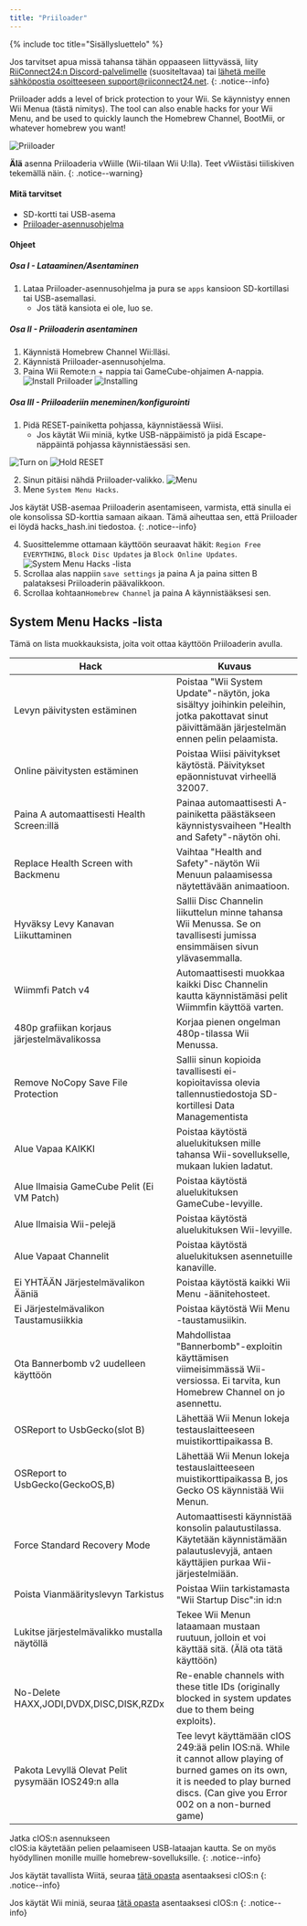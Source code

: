 ```yaml
---
title: "Priiloader"
---
```


{% include toc title="Sisällysluettelo" %}

Jos tarvitset apua missä tahansa tähän oppaaseen liittyvässä, liity [RiiConnect24:n Discord-palvelimelle](https://discord.gg/rc24) (suositeltavaa) tai [ lähetä meille sähköpostia osoitteeseen support@riiconnect24.net](mailto:support@riiconnect24.net).
{: .notice--info}

Priiloader adds a level of brick protection to your Wii. Se käynnistyy ennen Wii Menua (tästä nimitys). The tool can also enable hacks for your Wii Menu, and be used to quickly launch the Homebrew Channel, BootMii, or whatever homebrew you want!

![Priiloader](/images/priiloader.jpg)

**Älä** asenna Priiloaderia vWiille (Wii-tilaan Wii U:lla). Teet vWiistäsi tiiliskiven tekemällä näin.
{: .notice--warning}

#### Mitä tarvitset
* SD-kortti tai USB-asema
* [Priiloader-asennusohjelma](/assets/files/Priiloader_v0_9_1.zip)

#### Ohjeet
##### Osa I - Lataaminen/Asentaminen

1. Lataa Priiloader-asennusohjelma ja pura se `apps` kansioon SD-kortillasi tai USB-asemallasi.
    * Jos tätä kansiota ei ole, luo se.

##### Osa II - Priiloaderin asentaminen

1. Käynnistä Homebrew Channel Wii:lläsi.
2. Käynnistä Priiloader-asennusohjelma.
3. Paina Wii Remote:n + nappia tai GameCube-ohjaimen A-nappia. ![Install Priiloader](/images/Priiloader/installer.png) ![Installing](/images/Priiloader/installing.png)

##### Osa III - Priiloaderiin meneminen/konfigurointi

1. Pidä RESET-painiketta pohjassa, käynnistäessä Wiisi.
    * Jos käytät Wii miniä, kytke USB-näppäimistö ja pidä Escape-näppäintä pohjassa käynnistäessäsi sen.

![Turn on](/images/Priiloader/on.jpg) ![Hold RESET](/images/Priiloader/reset.jpg)

2. Sinun pitäisi nähdä Priiloader-valikko. ![Menu](/images/Priiloader/mainmenu.png)
3. Mene `System Menu Hacks`.

Jos käytät USB-asemaa Priiloaderin asentamiseen, varmista, että sinulla ei ole konsolissa SD-korttia samaan aikaan. Tämä aiheuttaa sen, että Priiloader ei löydä hacks_hash.ini tiedostoa.
{: .notice--info}

4. Suosittelemme ottamaan käyttöön seuraavat häkit: `Region Free EVERYTHING`, `Block Disc Updates` ja `Block Online Updates`. ![System Menu Hacks -lista](/images/Priiloader/hacks.png)
1. Scrollaa alas nappiin `save settings` ja paina A ja paina sitten B palataksesi Priiloaderin päävalikkoon.
1. Scrollaa kohtaan`Homebrew Channel` ja paina A käynnistääksesi sen.

## System Menu Hacks -lista

Tämä on lista muokkauksista, joita voit ottaa käyttöön Priiloaderin avulla.

| Hack                                               | Kuvaus                                                                                                                                                                                    |
| -------------------------------------------------- | ----------------------------------------------------------------------------------------------------------------------------------------------------------------------------------------- |
| Levyn päivitysten estäminen                        | Poistaa "Wii System Update"-näytön, joka sisältyy joihinkin peleihin, jotka pakottavat sinut päivittämään järjestelmän ennen pelin pelaamista.                                            |
| Online päivitysten estäminen                       | Poistaa Wiisi päivitykset käytöstä. Päivitykset epäonnistuvat virheellä 32007.                                                                                                            |
| Paina A automaattisesti Health Screen:illä         | Painaa automaattisesti A-painiketta päästäkseen käynnistysvaiheen "Health and Safety"-näytön ohi.                                                                                         |
| Replace Health Screen with Backmenu                | Vaihtaa "Health and Safety"-näytön Wii Menuun palaamisessa näytettävään animaatioon.                                                                                                      |
| Hyväksy Levy Kanavan Liikuttaminen                 | Sallii Disc Channelin liikuttelun minne tahansa Wii Menussa. Se on tavallisesti jumissa ensimmäisen sivun ylävasemmalla.                                                                  |
| Wiimmfi Patch v4                                   | Automaattisesti muokkaa kaikki Disc Channelin kautta käynnistämäsi pelit Wiimmfin käyttöä varten.                                                                                         |
| 480p grafiikan korjaus järjestelmävalikossa        | Korjaa pienen ongelman 480p-tilassa Wii Menussa.                                                                                                                                          |
| Remove NoCopy Save File Protection                 | Sallii sinun kopioida tavallisesti ei-kopioitavissa olevia tallennustiedostoja SD-kortillesi Data Managementista                                                                          |
| Alue Vapaa KAIKKI                                  | Poistaa käytöstä aluelukituksen mille tahansa Wii-sovellukselle, mukaan lukien ladatut.                                                                                                   |
| Alue Ilmaisia GameCube Pelit (Ei VM Patch)         | Poistaa käytöstä aluelukituksen GameCube-levyille.                                                                                                                                        |
| Alue Ilmaisia Wii-pelejä                           | Poistaa käytöstä aluelukituksen Wii-levyille.                                                                                                                                             |
| Alue Vapaat Channelit                              | Poistaa käytöstä aluelukituksen asennetuille kanaville.                                                                                                                                   |
| Ei YHTÄÄN Järjestelmävalikon Ääniä                 | Poistaa käytöstä kaikki Wii Menu -äänitehosteet.                                                                                                                                          |
| Ei Järjestelmävalikon Taustamusiikkia              | Poistaa käytöstä Wii Menu -taustamusiikin.                                                                                                                                                |
| Ota Bannerbomb v2 uudelleen käyttöön               | Mahdollistaa "Bannerbomb"-exploitin käyttämisen viimeisimmässä Wii-versiossa. Ei tarvita, kun Homebrew Channel on jo asennettu.                                                           |
| OSReport to UsbGecko(slot B)                       | Lähettää Wii Menun lokeja testauslaitteeseen muistikorttipaikassa B.                                                                                                                      |
| OSReport to UsbGecko(GeckoOS,B)                    | Lähettää Wii Menun lokeja testauslaitteeseen muistikorttipaikassa B, jos Gecko OS käynnistää Wii Menun.                                                                                   |
| Force Standard Recovery Mode                       | Automaattisesti käynnistää konsolin palautustilassa. Käytetään käynnistämään palautuslevyjä, antaen käyttäjien purkaa Wii-järjestelmiään.                                                 |
| Poista Vianmäärityslevyn Tarkistus                 | Poistaa Wiin tarkistamasta "Wii Startup Disc":in id:n                                                                                                                                     |
| Lukitse järjestelmävalikko mustalla näytöllä       | Tekee Wii Menun lataamaan mustaan ruutuun, jolloin et voi käyttää sitä. (Älä ota tätä käyttöön)                                                                                           |
| No-Delete HAXX,JODI,DVDX,DISC,DISK,RZDx            | Re-enable channels with these title IDs (originally blocked in system updates due to them being exploits).                                                                                |
| Pakota Levyllä Olevat Pelit pysymään IOS249:n alla | Tee levyt käyttämään cIOS 249:ää pelin IOS:nä. While it cannot allow playing of burned games on its own, it is needed to play burned discs. (Can give you Error 002 on a non-burned game) |


Jatka cIOS:n asennukseen<br> cIOS:ia käytetään pelien pelaamiseen USB-lataajan kautta. Se on myös hyödyllinen monille muille homebrew-sovelluksille.
{: .notice--info}

Jos käytät tavallista Wiitä, seuraa [tätä opasta](cios) asentaaksesi cIOS:n
{: .notice--info}

Jos käytät Wii miniä, seuraa [tätä opasta](cios-mini) asentaaksesi cIOS:n
{: .notice--info}
